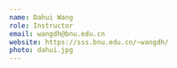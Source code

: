 ```yaml
---
name: Dahui Wang
role: Instructor
email: wangdh@bnu.edu.cn
website: https://sss.bnu.edu.cn/~wangdh/
photo: dahui.jpg
---
```

